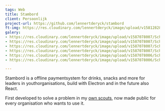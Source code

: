 ```yaml
---
tags: Web
title: Stambord
client: Persoonlijk
project-url: https://github.com/lennertderyck/stambord
ft-img: https://res.cloudinary.com/lennertderyck/image/upload/v1581282810/photo-1457382713369-161d1d986f54_ld6jys.jpg
galery:
- https://res.cloudinary.com/lennertderyck/image/upload/v1587078007/Schermafbeelding_2020-04-17_om_00.55.22_xmrogo.png
- https://res.cloudinary.com/lennertderyck/image/upload/v1587078007/Schermafbeelding_2020-04-17_om_00.58.22_znoai3.png
- https://res.cloudinary.com/lennertderyck/image/upload/v1587078007/Schermafbeelding_2020-04-17_om_00.58.30_uzl04o.png
- https://res.cloudinary.com/lennertderyck/image/upload/v1587078007/Schermafbeelding_2020-04-17_om_00.58.47_nxw54s.png
- https://res.cloudinary.com/lennertderyck/image/upload/v1587078006/Schermafbeelding_2020-04-17_om_00.59.07_sddoxq.png
- https://res.cloudinary.com/lennertderyck/image/upload/v1587078006/Schermafbeelding_2020-04-17_om_00.59.45_okt37s.png

---
```

Stambord is a offline paymentsystem for drinks, snacks and more for leaders in youthorganisations, build with Electron and in the future also React.

First developed to solve a problem in my [own scouts](https://www.google.com/search?q=haegepoorters+destelbergen), now made public for every organisation who wants to use it.